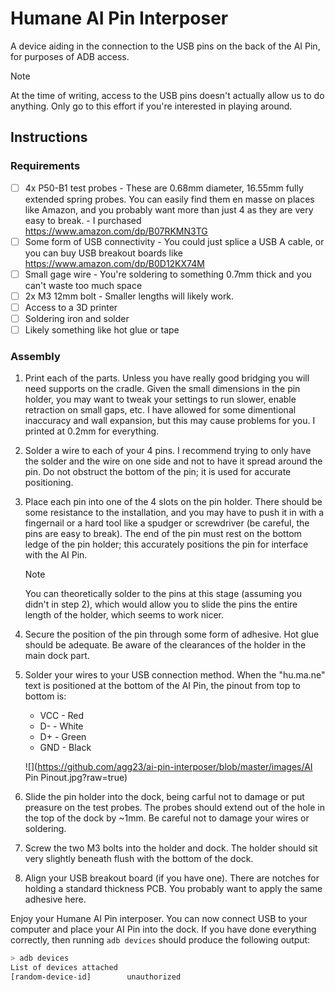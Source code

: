 # Humane AI Pin Interposer

A device aiding in the connection to the USB pins on the back of the AI Pin, for purposes of ADB access.

> [!NOTE]  
> At the time of writing, access to the USB pins doesn't actually allow us to do anything. Only go to this effort if you're interested in playing around.

## Instructions

### Requirements

- [ ] 4x P50-B1 test probes - These are 0.68mm diameter, 16.55mm fully extended spring probes. You can easily find them en masse on places like Amazon, and you probably want more than just 4 as they are very easy to break. - I purchased https://www.amazon.com/dp/B07RKMN3TG
- [ ] Some form of USB connectivity - You could just splice a USB A cable, or you can buy USB breakout boards like https://www.amazon.com/dp/B0D12KX74M
- [ ] Small gage wire - You're soldering to something 0.7mm thick and you can't waste too much space
- [ ] 2x M3 12mm bolt - Smaller lengths will likely work.
- [ ] Access to a 3D printer
- [ ] Soldering iron and solder
- [ ] Likely something like hot glue or tape

### Assembly

1. Print each of the parts. Unless you have really good bridging you will need supports on the cradle. Given the small dimensions in the pin holder, you may want to tweak your settings to run slower, enable retraction on small gaps, etc. I have allowed for some dimentional inaccuracy and wall expansion, but this may cause problems for you. I printed at 0.2mm for everything.
2. Solder a wire to each of your 4 pins. I recommend trying to only have the solder and the wire on one side and not to have it spread around the pin. Do not obstruct the bottom of the pin; it is used for accurate positioning.
3. Place each pin into one of the 4 slots on the pin holder. There should be some resistance to the installation, and you may have to push it in with a fingernail or a hard tool like a spudger or screwdriver (be careful, the pins are easy to break). The end of the pin must rest on the bottom ledge of the pin holder; this accurately positions the pin for interface with the AI Pin.
   
    > [!NOTE]  
    > You can theoretically solder to the pins at this stage (assuming you didn't in step 2), which would allow you to slide the pins the entire length of the holder, which seems to work nicer.
4. Secure the position of the pin through some form of adhesive. Hot glue should be adequate. Be aware of the clearances of the holder in the main dock part.
5. Solder your wires to your USB connection method. When the "hu.ma.ne" text is positioned at the bottom of the AI Pin, the pinout from top to bottom is:
     * VCC - Red
     * D- - White
     * D+ - Green
     * GND - Black
  
    ![](https://github.com/agg23/ai-pin-interposer/blob/master/images/AI Pin Pinout.jpg?raw=true)
6. Slide the pin holder into the dock, being carful not to damage or put preasure on the test probes. The probes should extend out of the hole in the top of the dock by ~1mm. Be careful not to damage your wires or soldering.
7. Screw the two M3 bolts into the holder and dock. The holder should sit very slightly beneath flush with the bottom of the dock.
8. Align your USB breakout board (if you have one). There are notches for holding a standard thickness PCB. You probably want to apply the same adhesive here.

Enjoy your Humane AI Pin interposer. You can now connect USB to your computer and place your AI Pin into the dock. If you have done everything correctly, then running `adb devices` should produce the following output:

```bash
> adb devices
List of devices attached
[random-device-id]        unauthorized
```
